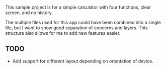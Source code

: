 This sample project is for a simple calculator with four functions, clear screen, and no history.

The multiple files used for this app could have been combined into a single file, but I want to show good separation of concerns and layers. This structure also allows for me to add new features easier.

## TODO ##
- Add support for different layout depending on orientation of device.
